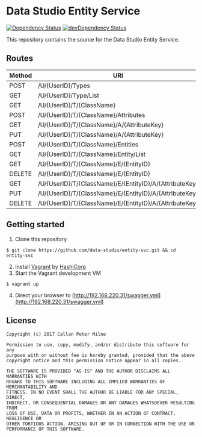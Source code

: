 # Data Studio Entity Service

[![Dependency Status](https://david-dm.org/data-studio/entity-svc/status.svg)](https://david-dm.org/data-studio/entity-svc)
[![devDependency Status](https://david-dm.org/data-studio/entity-svc/dev-status.svg)](https://david-dm.org/data-studio/entity-svc#info=devDependencies)

This repository contains the source for the Data Studio Entity Service.

## Routes

| Method | URI | Operation ID |
|---|---|---|
| POST | /U/{UserID}/Types | createType |
| GET | /U/{UserID}/Type/List | getTypeList |
| GET | /U/{UserID}/T/{ClassName} | getTypeByClassName |
| POST | /U/{UserID}/T/{ClassName}/Attributes | createTypeAttribute |
| GET | /U/{UserID}/T/{ClassName}/A/{AttributeKey} | getTypeAttributeByAttributeKey |
| PUT | /U/{UserID}/T/{ClassName}/A/{AttributeKey} | updateTypeAttributeByAttributeKey |
| POST | /U/{UserID}/T/{ClassName}/Entities | createEntity |
| GET | /U/{UserID}/T/{ClassName}/Entity/List | getEntityList |
| GET | /U/{UserID}/T/{ClassName}/E/{EntityID} | getEntityByEntityID |
| DELETE | /U/{UserID}/T/{ClassName}/E/{EntityID} | deleteEntityByEntityID |
| GET | /U/{UserID}/T/{ClassName}/E/{EntityID}/A/{AttributeKey} | getEntityAttributeByAttributeKey |
| PUT | /U/{UserID}/T/{ClassName}/E/{EntityID}/A/{AttributeKey} | updateEntityAttributeByAttributeKey |
| DELETE | /U/{UserID}/T/{ClassName}/E/{EntityID}/A/{AttributeKey} | deleteEntityAttributeByAttributeKey |

## Getting started

1. Clone this repository
```shell
$ git clone https://github.com/data-studio/entity-svc.git && cd entity-svc
```
2. Install [Vagrant](https://www.vagrantup.com/) by [HashiCorp](https://www.hashicorp.com/)
3. Start the Vagrant development VM
```shell
$ vagrant up
```
4. Direct your browser to [http://192.168.220.31/swagger.yml](http://192.168.220.31/swagger.yml)

## License

```
Copyright (c) 2017 Callan Peter Milne

Permission to use, copy, modify, and/or distribute this software for any
purpose with or without fee is hereby granted, provided that the above
copyright notice and this permission notice appear in all copies.

THE SOFTWARE IS PROVIDED "AS IS" AND THE AUTHOR DISCLAIMS ALL WARRANTIES WITH
REGARD TO THIS SOFTWARE INCLUDING ALL IMPLIED WARRANTIES OF MERCHANTABILITY AND
FITNESS. IN NO EVENT SHALL THE AUTHOR BE LIABLE FOR ANY SPECIAL, DIRECT,
INDIRECT, OR CONSEQUENTIAL DAMAGES OR ANY DAMAGES WHATSOEVER RESULTING FROM
LOSS OF USE, DATA OR PROFITS, WHETHER IN AN ACTION OF CONTRACT, NEGLIGENCE OR
OTHER TORTIOUS ACTION, ARISING OUT OF OR IN CONNECTION WITH THE USE OR
PERFORMANCE OF THIS SOFTWARE.
```

